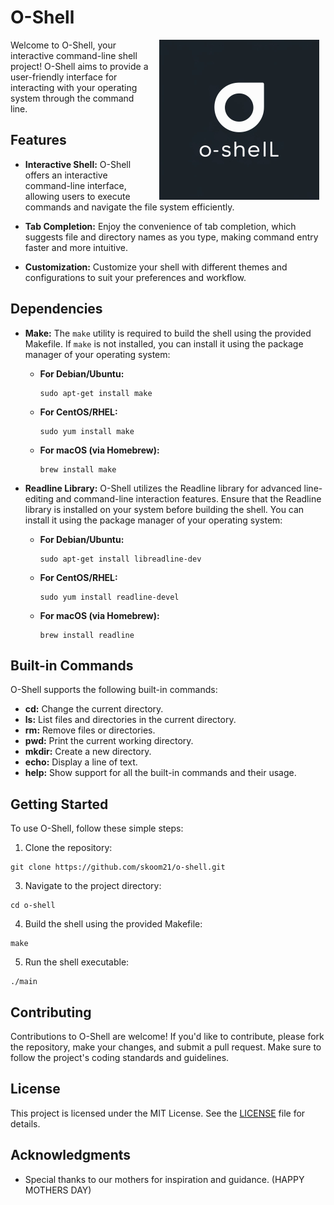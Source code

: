# O-Shell

<img src="./img/logo.jpeg" align="right" width="256" height="256" style="margin: 0 10px">

Welcome to O-Shell, your interactive command-line shell project! O-Shell aims to provide a user-friendly interface for interacting with your operating system through the command line.

## Features

- **Interactive Shell:** O-Shell offers an interactive command-line interface, allowing users to execute commands and navigate the file system efficiently.

- **Tab Completion:** Enjoy the convenience of tab completion, which suggests file and directory names as you type, making command entry faster and more intuitive.

- **Customization:** Customize your shell with different themes and configurations to suit your preferences and workflow.

## Dependencies

- **Make:** The `make` utility is required to build the shell using the provided Makefile. If `make` is not installed, you can install it using the package manager of your operating system:
  - **For Debian/Ubuntu:**
    ```
    sudo apt-get install make
    ```
  - **For CentOS/RHEL:**
    ```
    sudo yum install make
    ```
  - **For macOS (via Homebrew):**
    ```
    brew install make
    ```

- **Readline Library:** O-Shell utilizes the Readline library for advanced line-editing and command-line interaction features. Ensure that the Readline library is installed on your system before building the shell. You can install it using the package manager of your operating system:
  - **For Debian/Ubuntu:**
    ```
    sudo apt-get install libreadline-dev
    ```
  - **For CentOS/RHEL:**
    ```
    sudo yum install readline-devel
    ```
  - **For macOS (via Homebrew):**
    ```
    brew install readline

## Built-in Commands

O-Shell supports the following built-in commands:

- **cd:** Change the current directory.
- **ls:** List files and directories in the current directory.
- **rm:** Remove files or directories.
- **pwd:** Print the current working directory.
- **mkdir:** Create a new directory.
- **echo:** Display a line of text.
- **help:** Show support for all the built-in commands and their usage.

## Getting Started

To use O-Shell, follow these simple steps:

1. Clone the repository:
```
git clone https://github.com/skoom21/o-shell.git
```

3. Navigate to the project directory:
```
cd o-shell
```

4. Build the shell using the provided Makefile:
```
make
```

5. Run the shell executable:
```
./main
```

## Contributing

Contributions to O-Shell are welcome! If you'd like to contribute, please fork the repository, make your changes, and submit a pull request. Make sure to follow the project's coding standards and guidelines.

## License

This project is licensed under the MIT License. See the [LICENSE](LICENSE) file for details.

## Acknowledgments

- Special thanks to our mothers for inspiration and guidance.
(HAPPY MOTHERS DAY)
